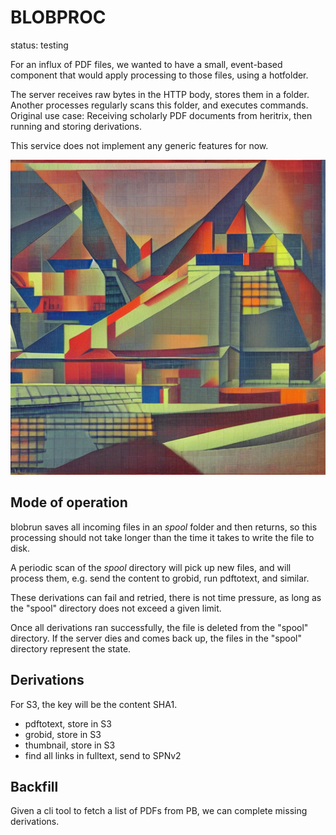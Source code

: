 # BLOBPROC

status: testing

For an influx of PDF files, we wanted to have a small, event-based component
that would apply processing to those files, using a hotfolder.

The server receives raw bytes in the HTTP body, stores them in a folder. Another processes regularly scans this folder, and executes commands. Original use
case: Receiving scholarly PDF documents from heritrix, then running and storing derivations.

This service does not implement any generic features for now.

![](static/00596.png)

## Mode of operation

blobrun saves all incoming files in an *spool* folder and then returns, so this
processing should not take longer than the time it takes to write the file to
disk.

A periodic scan of the *spool* directory will pick up new files, and
will process them, e.g. send the content to grobid, run pdftotext, and similar.

These derivations can fail and retried, there is not time pressure, as long as
the "spool" directory does not exceed a given limit.

Once all derivations ran successfully, the file is deleted from the "spool"
directory. If the server dies and comes back up, the files in the "spool"
directory represent the state.

## Derivations

For S3, the key will be the content SHA1.

* pdftotext, store in S3
* grobid, store in S3
* thumbnail, store in S3
* find all links in fulltext, send to SPNv2

## Backfill

Given a cli tool to fetch a list of PDFs from PB, we can complete missing
derivations.
